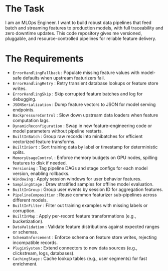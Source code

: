 # The Task

I am an MLOps Engineer. I want to build robust data pipelines that feed batch and streaming features to production models, with full traceability and zero downtime updates. This code repository gives me versioned, pluggable, and resource-controlled pipelines for reliable feature delivery.

# The Requirements

* `ErrorHandlingFallback` : Populate missing feature values with model-safe defaults when upstream featurizers fail.  
* `ErrorHandlingRetry` : Retry transient database lookups or feature store writes.  
* `ErrorHandlingSkip` : Skip corrupted feature batches and log for debugging.  
* `JSONSerialization` : Dump feature vectors to JSON for model serving endpoints.  
* `BackpressureControl` : Slow down upstream data loaders when feature computation lags.  
* `DynamicReconfiguration` : Swap in new feature-engineering code or model parameters without pipeline restarts.  
* `BuiltInBatch` : Group raw records into minibatches for efficient vectorized feature transforms.  
* `BuiltInSort` : Sort training data by label or timestamp for deterministic splits.  
* `MemoryUsageControl` : Enforce memory budgets on GPU nodes, spilling features to disk if needed.  
* `Versioning` : Tag pipeline DAGs and stage configs for each model version, enabling rollbacks.  
* `Windowing` : Apply session windows for user behavior features.  
* `SamplingStage` : Draw stratified samples for offline model evaluation.  
* `BuiltInGroup` : Group user events by session ID for aggregation features.  
* `PipelineComposition` : Reuse common featurizer sub-pipelines across different models.  
* `BuiltInFilter` : Filter out training examples with missing labels or corruption.  
* `BuiltInMap` : Apply per-record feature transformations (e.g., bucketization).  
* `DataValidation` : Validate feature distributions against expected ranges or schemas.  
* `SchemaEnforcement` : Enforce schema on feature store writes, rejecting incompatible records.  
* `PluginSystem` : Extend connectors to new data sources (e.g., clickstream, logs, databases).  
* `CachingStage` : Cache lookup tables (e.g., user segments) for fast enrichment.  
